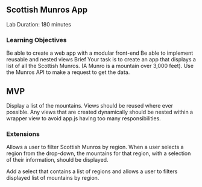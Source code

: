 ## Scottish Munros App
Lab Duration: 180 minutes

### Learning Objectives
Be able to create a web app with a modular front-end
Be able to implement reusable and nested views
Brief
Your task is to create an app that displays a list of all the Scottish Munros. (A Munro is a mountain over 3,000 feet). Use the Munros API to make a request to get the data.

## MVP
Display a list of the mountains.
Views should be reused where ever possible.
Any views that are created dynamically should be nested within a wrapper view to avoid app.js having too many responsibilities.

### Extensions
Allows a user to filter Scottish Munros by region. When a user selects a region from the drop-down, the mountains for that region, with a selection of their information, should be displayed.

Add a select that contains a list of regions and allows a user to filters displayed list of mountains by region.
